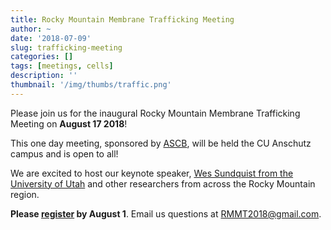 ```yaml
---
title: Rocky Mountain Membrane Trafficking Meeting
author: ~
date: '2018-07-09'
slug: trafficking-meeting
categories: []
tags: [meetings, cells]
description: ''
thumbnail: '/img/thumbs/traffic.png'
---
```


Please join us for the inaugural Rocky Mountain Membrane Trafficking Meeting on **August 17 2018**!

<!--more-->

This one day meeting, sponsored by [ASCB](https://www.ascb.org/), will be held the CU Anschutz campus and is open to all!

We are excited to host our keynote speaker, [Wes Sundquist from the University of Utah](https://medicine.utah.edu/biochemistry/labs/sundquist-lab/) and other researchers from across the Rocky Mountain region.

**Please [register](https://tinyurl.com/yao57gpc) by August 1**. Email us questions at <RMMT2018@gmail.com>.


